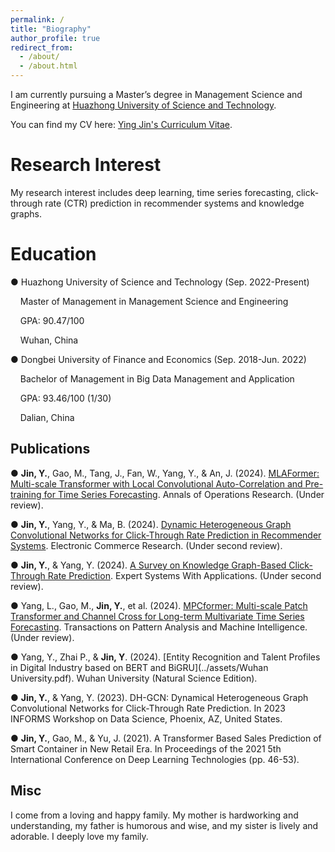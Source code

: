 ```yaml
---
permalink: /
title: "Biography"
author_profile: true
redirect_from: 
  - /about/
  - /about.html
---
```


I am currently pursuing a Master’s degree in Management Science and Engineering at [Huazhong University of Science and Technology](https://www.hust.edu.cn/). 

You can find my CV here: [Ying Jin's Curriculum Vitae](../assets/Resume_YingJin.pdf).



Research Interest
======
My research interest includes deep learning, time series forecasting, click-through rate (CTR) prediction in recommender systems and knowledge graphs.

Education
======
● Huazhong University of Science and Technology (Sep. 2022-Present)         

&nbsp;&nbsp;&nbsp;&nbsp;Master of Management in Management Science and Engineering        

&nbsp;&nbsp;&nbsp;&nbsp;GPA: 90.47/100         

&nbsp;&nbsp;&nbsp;&nbsp;Wuhan, China

  
● Dongbei University of Finance and Economics (Sep. 2018-Jun. 2022)        

&nbsp;&nbsp;&nbsp;&nbsp;Bachelor of Management in Big Data Management and Application        

&nbsp;&nbsp;&nbsp;&nbsp;GPA: 93.46/100 (1/30)

&nbsp;&nbsp;&nbsp;&nbsp;Dalian, China


Publications
------
● **Jin, Y.**, Gao, M., Tang, J., Fan, W., Yang, Y., & An, J. (2024). [MLAFormer: Multi-scale Transformer with Local Convolutional Auto-Correlation and Pre-training for Time Series Forecasting](../assets/MLAFormer_240627.pdf). Annals of Operations Research. (Under review).     

● **Jin, Y.**, Yang, Y., & Ma, B. (2024). [Dynamic Heterogeneous Graph Convolutional Networks for Click-Through Rate Prediction in Recommender Systems](../assets/Manuscript_0614.pdf). Electronic Commerce Research. (Under second review).       

● **Jin, Y.**, & Yang, Y. (2024). [A Survey on Knowledge Graph-Based Click-Through Rate Prediction](../assets/Paper&Appendix.pdf). Expert Systems With Applications. (Under second review).

● Yang, L., Gao, M., **Jin, Y.**, et al. (2024). [MPCformer: Multi-scale Patch Transformer and Channel Cross for Long-term Multivariate Time Series Forecasting](../assets/TPAMI-2024-03-0517_Proof_hi.pdf). Transactions on Pattern Analysis and Machine Intelligence. (Under review).

● Yang, Y., Zhai P., & **Jin, Y**. (2024). [Entity Recognition and Talent Profiles in Digital Industry based on BERT and BiGRU](../assets/Wuhan University.pdf). Wuhan University (Natural Science Edition).

● **Jin, Y.**, & Yang, Y. (2023). DH-GCN: Dynamical Heterogeneous Graph Convolutional Networks for Click-Through Rate Prediction. In 2023 INFORMS Workshop on Data Science, Phoenix, AZ, United States.

● **Jin, Y.**, Gao, M., & Yu, J. (2021). A Transformer Based Sales Prediction of Smart Container in New Retail Era. In Proceedings of the 2021 5th International Conference on Deep Learning Technologies (pp. 46-53).




Misc
------
I come from a loving and happy family. My mother is hardworking and understanding, my father is humorous and wise, and my sister is lively and adorable. I deeply love my family.
